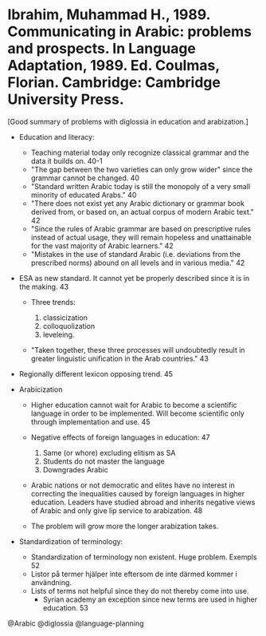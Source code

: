 # Ibrahim, Muhammad H., 1989. Communicating in Arabic: problems and prospects. In Language Adaptation, 1989. Ed. Coulmas, Florian. Cambridge: Cambridge University Press.

[Good summary of problems with diglossia in education and arabization.]

- Education and literacy:
  - Teaching material today only recognize classical grammar and the data it builds on. 40-1
  - "The gap between the two varieties can only grow wider" since the grammar cannot be changed. 40
  - "Standard written Arabic today is still the monopoly of a very small minority of educated Arabs." 40
  - "There does not exist yet any Arabic dictionary or grammar book derived from, or based on, an actual corpus of modern Arabic text." 42
  - "Since the rules of Arabic grammar are based on prescriptive rules instead of actual usage, they will remain hopeless and unattainable for the vast majority of Arabic learners." 42
  - "Mistakes in the use of standard Arabic (i.e. deviations from the prescribed norms) abound on all levels and in various media." 42

- ESA as new standard. It cannot yet be properly described since it is in the making. 43
  - Three trends:
    1. classicization
    2. colloquolization
    3. leveleing. 
    
  - "Taken together, these three processes will undoubtedly result in greater linguistic unification in the Arab countries." 43

- Regionally different lexicon opposing trend. 45

- Arabicization

  - Higher education cannot wait for Arabic to become a scientific language in order to be implemented. Will become scientific only through implementation and use. 45

  - Negative effects of foreign languages in education: 47
    1. Same (or whore) excluding elitism as SA
    2. Students do not master the language
    3. Downgrades Arabic

  - Arabic nations or not democratic and elites have no interest in correcting the inequalities caused by foreign languages in higher education. Leaders have studied abroad and inherits negative views of Arabic and only give lip service to arabization. 48

  - The problem will grow more the longer arabization takes.

- Standardization of terminology:
  - Standardization of terminology non existent. Huge problem. Exempls 52
  - Listor på termer hjälper inte eftersom de inte därmed kommer i användning.
  - Lists of terms not helpful since they do not thereby come into use.
    - Syrian academy an exception since new terms are used in higher education. 53

@Arabic
@diglossia
@language-planning
